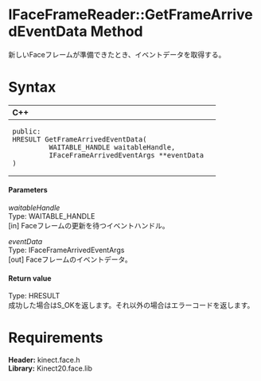 IFaceFrameReader::GetFrameArrivedEventData Method  
=================================================  

新しいFaceフレームが準備できたとき、イベントデータを取得する。 <span id="syntaxSection"></span>

Syntax  
======  

<table>
<colgroup>
<col width="100%" />
</colgroup>
<thead>
<tr class="header">
<th align="left">C++</th>
</tr>
</thead>
<tbody>
<tr class="odd">
<td align="left"><pre><code>public:  
HRESULT GetFrameArrivedEventData(  
         WAITABLE_HANDLE waitableHandle,  
         IFaceFrameArrivedEventArgs **eventData  
)</code></pre></td>
</tr>
</tbody>
</table>

<span id="ID4EG"></span>
#### Parameters  

*waitableHandle*    
Type: WAITABLE\_HANDLE  
[in] Faceフレームの更新を待つイベントハンドル。  

*eventData*    
Type: IFaceFrameArrivedEventArgs  
[out] Faceフレームのイベントデータ。  

<span id="ID4EP"></span>
#### Return value  

Type: HRESULT  
成功した場合はS\_OKを返します。それ以外の場合はエラーコードを返します。  

<span id="requirements"></span>

Requirements  
============  

**Header:** kinect.face.h  
**Library:** Kinect20.face.lib  



<!--Please do not edit the data in the comment block below.-->
<!--
TOCTitle : GetFrameArrivedEventData Method
RLTitle : IFaceFrameReader::GetFrameArrivedEventData Method
KeywordK : GetFrameArrivedEventData method
KeywordK : IFaceFrameReader::GetFrameArrivedEventData method
KeywordF : IFaceFrameReader::GetFrameArrivedEventData
KeywordF : GetFrameArrivedEventData
KeywordF : Microsoft.Kinect.face.IFaceFrameReader.GetFrameArrivedEventData(WAITABLE_HANDLE,IFaceFrameArrivedEventArgs@)
KeywordA : M:Microsoft.Kinect.face.IFaceFrameReader.GetFrameArrivedEventData(WAITABLE_HANDLE,IFaceFrameArrivedEventArgs@)
AssetID : M:Microsoft.Kinect.face.IFaceFrameReader.GetFrameArrivedEventData(WAITABLE_HANDLE,IFaceFrameArrivedEventArgs@)
Locale : en-us
CommunityContent : 1
APIType : Managed
APILocation : 
APIName : Microsoft.Kinect.face.IFaceFrameReader::GetFrameArrivedEventData
TargetOS : Windows
TopicType : kbSyntax
DevLang : C++
DocSet : K4Wv2
ProjType : K4Wv2Proj
Technology : Kinect for Windows
Product : Kinect for Windows SDK v2
productversion : 20
-->
